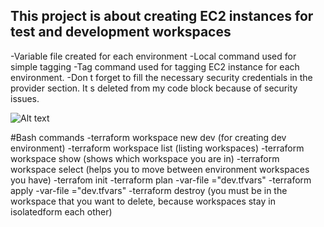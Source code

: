 ## This project is about creating EC2 instances for test and development workspaces
-Variable file created for each environment
-Local command used for simple tagging 
-Tag command used for tagging EC2 instance for each environment.
-Don t forget to fill the necessary security credentials in the provider section. It s deleted from my code block because of security issues. 

![Alt text](C/terraform/terraform-workspaces/worksapces.png "created instances")

#Bash commands 
-terraform workspace new dev (for creating dev environment)
-terraform workspace list (listing workspaces)
-terraform workspace show (shows which workspace you are in)
-terraform workspace select (helps you to move between environment workspaces you have)
-terrafom init 
-terraform plan -var-file ="dev.tfvars"
-terraform apply -var-file ="dev.tfvars"
-terraform destroy (you must be in the workspace that you want to delete, because workspaces stay in isolatedform each other)
